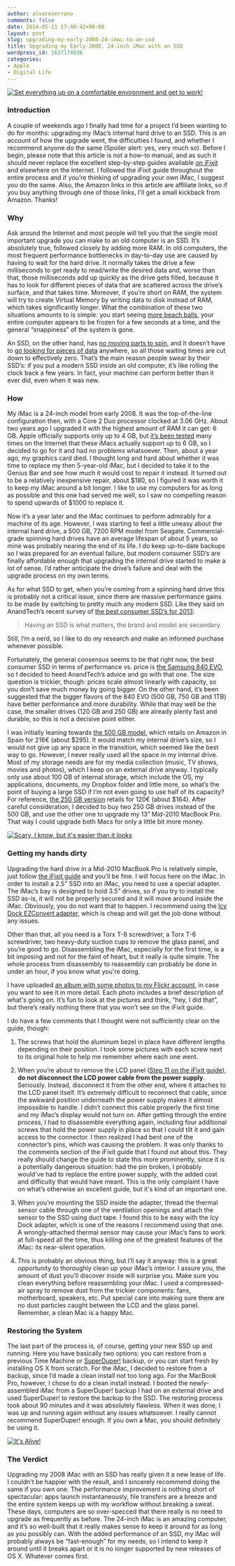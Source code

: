 ```yaml
---
author: alvaroserrano
comments: false
date: 2014-05-21 17:40:42+00:00
layout: post
slug: upgrading-my-early-2008-24-imac-to-an-ssd
title: Upgrading my Early-2008, 24-inch iMac with an SSD
wordpress_id: 1637174036
categories:
- Apple
- Digital Life
---
```


[![Set everything up on a comfortable environment and get to work!](https://farm3.staticflickr.com/2904/14189051376_3e98590f1a_b.jpg)](https://www.flickr.com/photos/analogsenses/14189051376)



### Introduction



A couple of weekends ago I finally had time for a project I’d been wanting to do for months: upgrading my iMac’s internal hard drive to an SSD. This is an account of how the upgrade went, the difficulties I found, and whether I recommend anyone do the same (Spoiler alert: yes, very much so). Before I begin, please note that this article is not a how-to manual, and as such it should never replace the excellent step-by-step guides available [on iFixit](http://www.ifixit.com/Guide/iMac+Intel+24-Inch+EMC+2134+and+2211+Hard+Drive+Replacement/8968) and elsewhere on the Internet. I followed the iFixit guide throughout the entire process and if you’re thinking of upgrading your own iMac, I suggest you do the same. Also, the Amazon links in this article are affiliate links, so if you buy anything through one of those links, I'll get a small kickback from Amazon. Thanks!



### Why



Ask around the Internet and most people will tell you that the single most important upgrade you can make to an old computer is an SSD. It’s absolutely true, followed closely by adding more RAM. In old computers, the most frequent performance bottlenecks in day-to-day use are caused by having to wait for the hard drive. It normally takes the drive a few milliseconds to get ready to read/write the desired data and, worse than that, those milliseconds add up quickly as the drive gets filled, because it has to look for different pieces of data that are scattered across the drive’s surface, and that takes time. Moreover, if you’re short on RAM, the system will try to create Virtual Memory by writing data to disk instead of RAM, which takes significantly longer. What the combination of these two situations amounts to is simple: you start seeing [more beach balls](http://en.wikipedia.org/wiki/Spinning_pinwheel), your entire computer appears to be frozen for a few seconds at a time, and the general “snappiness” of the system is gone.

An SSD, on the other hand, has [no moving parts to spin](http://en.wikipedia.org/wiki/Rotational_latency#Rotational_latency), and it doesn’t have to [go looking for pieces of data](http://en.wikipedia.org/wiki/Hard_disk_drive_performance_characteristics#SEEKTIME) anywhere, so all those waiting times are cut down to effectively zero. That’s the main reason people swear by their SSD’s: if you put a modern SSD inside an old computer, it’s like rolling the clock back a few years. In fact, your machine can perform better than it ever did, even when it was new.



### How



My iMac is a 24-inch model from early 2008. It was the top-of-the-line configuration then, with a Core 2 Duo processor clocked at 3.06 GHz. About two years ago I upgraded it with the highest amount of RAM it can get: 6 GB. Apple officially supports only up to 4 GB, but [it’s been tested](http://eshop.macsales.com/memory/maxram) many times on the Internet that these iMacs actually support up to 6 GB, so I decided to go for it and had no problems whatsoever. Then, about a year ago, my graphics card died. I thought long and hard about whether it was time to replace my then 5-year-old iMac, but I decided to take it to the Genius Bar and see how much it would cost to repair it instead. It turned out to be a relatively inexpensive repair, about $180, so I figured it was worth it to keep my iMac around a bit longer. I like to use my computers for as long as possible and this one had served me well, so I saw no compelling reason to spend upwards of $1000 to replace it.

Now it’s a year later and the iMac continues to perform admirably for a machine of its age. However, I was starting to feel a little uneasy about the internal hard drive, a 500 GB, 7200 RPM model from Seagate. Commercial-grade spinning hard drives have an average lifespan of about 5 years, so mine was probably nearing the end of its life. I do keep up-to-date backups so I was prepared for an eventual failure, but modern consumer SSD’s are finally affordable enough that upgrading the internal drive started to make a lot of sense. I’d rather anticipate the drive’s failure and deal with the upgrade process on my own terms.

As for what SSD to get, when you’re coming from a spinning hard drive this is probably not a critical issue, since there are massive performance gains to be made by switching to pretty much any modern SSD. Like they said on AnandTech’s recent survey of [the best consumer SSD’s for 2013](http://www.anandtech.com/show/7545/best-ssds-holiday-2013): 



<blockquote>Having an SSD is what matters, the brand and model are secondary.</blockquote>



Still, I’m a nerd, so I like to do my research and make an informed purchase whenever possible.

Fortunately, the general consensus seems to be that right now, the best consumer SSD in terms of performance vs. price is [the Samsung 840 EVO](http://www.amazon.com/gp/search/ref=as_li_qf_sp_sr_tl?ie=UTF8&camp=1789&creative=9325&index=aps&keywords=samsung%20840%20evo&linkCode=ur2&tag=analogsens-20&linkId=T7JJVPYM6KUK7WC3), so I decided to heed AnandTech’s advice and go with that one. The size question is trickier, though: prices scale almost linearly with capacity, so you don’t save much money by going bigger. On the other hand, it’s been suggested that the bigger flavors of the 840 EVO (500 GB, 750 GB and 1TB) have better performance and more durability. While that may well be the case, the smaller drives (120 GB and 250 GB) are already plenty fast and durable, so this is not a decisive point either. 

I was initially leaning towards [the 500 GB model](http://www.amazon.com/gp/product/B00E3W19MO/ref=as_li_tl?ie=UTF8&camp=211189&creative=373489&creativeASIN=B00E3W19MO&link_code=as3&tag=analogsens-20&linkId=2X75ROL22WE6DWQK), which retails on Amazon in Spain for 216€ (about $295). It would match my internal drive’s size, so I would not give up any space in the transition, which seemed like the best way to go. However, I never really used all the space in my internal drive. Most of my storage needs are for my media collection (music, TV shows, movies and photos), which I keep on an external drive anyway. I typically only use about 100 GB of internal storage, which include the OS, my applications, documents, my Dropbox folder and little more, so what’s the point of buying a large SSD if I’m not even going to use half of its capacity? For reference, [the 250 GB version](http://www.amazon.com/gp/product/B00E3W1726/ref=as_li_tl?ie=UTF8&camp=211189&creative=373489&creativeASIN=B00E3W1726&link_code=as3&tag=analogsens-20&linkId=P6V3VKDN3NZO3FO6) retails for 120€ (about $164). After careful consideration, I decided to buy two 250 GB drives instead of the 500 GB, and use the other one to upgrade my 13” Mid-2010 MacBook Pro. That way I could upgrade both Macs for only a little bit more money.

[![Scary, I know, but it's easier than it looks](https://farm3.staticflickr.com/2938/14025500850_824955693e_b.jpg)](https://www.flickr.com/photos/analogsenses/14025500850)



### Getting my hands dirty



Upgrading the hard drive in a Mid-2010 MacBook Pro is relatively simple, just follow [the iFixit guide](http://www.ifixit.com/Guide/MacBook+Pro+13-Inch+Unibody+Mid+2010+Hard+Drive+Replacement/4305) and you’ll be fine. I will focus here on the iMac. In order to install a 2.5” SSD into an iMac, you need to use a special adapter. The iMac’s bay is designed to hold 3.5” drives, so if you try to install the SSD as-is, it will not be properly secured and it will move around inside the iMac. Obviously, you do not want that to happen. I recommend using the [Icy Dock EZConvert adapter](http://www.amazon.com/gp/product/B002Z2QDNE/ref=as_li_tl?ie=UTF8&camp=1789&creative=9325&creativeASIN=B002Z2QDNE&linkCode=as2&tag=analogsens-20&linkId=KQ5JK6V62VQSJM6Z), which is cheap and will get the job done without any issues.

Other than that, all you need is a Torx T-8 screwdriver, a Torx T-6 screwdriver, two heavy-duty suction cups to remove the glass panel, and you’re good to go. Disassembling the iMac, especially for the first time, is a bit imposing and not for the faint of heart, but it really is quite simple. The whole process from disassembly to reassembly can probably be done in under an hour, if you know what you're doing. 

I have uploaded [an album with some photos to my Flickr account](https://www.flickr.com/photos/analogsenses/sets/72157644313490407/), in case you want to see it in more detail. Each photo includes a brief description of what's going on. It’s fun to look at the pictures and think, “hey, I did that”, but there’s really nothing there that you won’t see on the iFixit guide.

I do have a few comments that I thought were not sufficiently clear on the guide, though: 




1) The screws that hold the aluminum bezel in place have different lengths depending on their position. I took some pictures with each screw next to its original hole to help me remember where each one went.




2) When you’re about to remove the LCD panel ([Step 11 on the iFixit guide](http://www.ifixit.com/Guide/iMac+Intel+24-Inch+EMC+2134+and+2211+Hard+Drive+Replacement/8968#s34604)), **do not disconnect the LCD power cable from the power supply**. Seriously. Instead, disconnect it from the other end, where it attaches to the LCD panel itself. It’s extremely difficult to reconnect that cable, since the awkward position underneath the power supply makes it almost impossible to handle. I didn’t connect this cable properly the first time and my iMac’s display would not turn on. After getting through the entire process, I had to disassemble everything again, including four additional screws that hold the power supply in place so that I could tilt it and gain access to the connector. I then realized I had bent one of the connector’s pins, which was causing the problem. It was only thanks to the comments section of the iFixit guide that I found out about this. They really should change the guide to state this more prominently, since it is a potentially dangerous situation: had the pin broken, I probably would've had to replace the entire power supply, with the added cost and difficulty that would have meant. This is the only complaint I have on what’s otherwise an excellent guide, but it's kind of an important one.




3) When you’re mounting the SSD inside the adapter, thread the thermal sensor cable through one of the ventilation openings and attach the sensor to the SSD using duct tape. I found this to be easy with the Icy Dock adapter, which is one of the reasons I recommend using that one. A wrongly-attached thermal sensor may cause your iMac’s fans to work at full-speed all the time, thus killing one of the greatest features of the iMac: its near-silent operation.




4) This is probably an obvious thing, but I’ll say it anyway: this is a great opportunity to thoroughly clean up your iMac’s interior. I assure you, the amount of dust you’ll discover inside will surprise you. Make sure you clean everything before reassembling your iMac. I used a compressed-air spray to remove dust from the trickier components: fans, motherboard, speakers, etc. Put special care into making sure there are no dust particles caught between the LCD and the glass panel. Remember, a clean Mac is a happy Mac.





### Restoring the System



The last part of the process is, of course, getting your new SSD up and running. Here you have basically two options: you can restore from a previous Time Machine or [SuperDuper!](http://www.shirt-pocket.com/SuperDuper/superduperdescription.html) backup, or you can start fresh by installing OS X from scratch. For the iMac, I decided to restore from a backup, since I’d made a clean install not too long ago. For the MacBook Pro, however, I chose to do a clean install instead. I booted the newly-assembled iMac from a SuperDuper! backup I had on an external drive and used SuperDuper! to restore the backup to the SSD. The restoring process took about 90 minutes and it was absolutely flawless. When it was done, I was up and running again without any issues whatsoever. I really cannot recommend SuperDuper! enough. If you own a Mac, you should definitely be using it.

[![It's Alive!](https://farm6.staticflickr.com/5532/14211973414_fc9ab7e6b1_b.jpg)](https://www.flickr.com/photos/analogsenses/14211973414)



### The Verdict



Upgrading my 2008 iMac with an SSD has really given it a new lease of life. I couldn’t be happier with the result, and I sincerely recommend doing the same if you own one. The performance improvement is nothing short of spectacular: apps launch instantaneously, file transfers are a breeze and the entire system keeps up with my workflow without breaking a sweat. These days, computers are so over-specced that there really is no need to upgrade as frequently as before. The 24-inch iMac is an amazing computer, and it’s so well-built that it really makes sense to keep it around for as long as you possibly can. With the added performance of an SSD, my iMac will probably always be “fast-enough” for my needs, so I intend to keep it around until it breaks apart or it is no longer supported by new releases of OS X. Whatever comes first.
